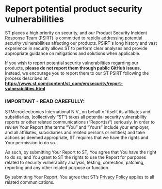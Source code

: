 # Report potential product security vulnerabilities

ST places a high priority on security, and our Product Security Incident Response Team (PSIRT) is committed to rapidly addressing potential security vulnerabilities affecting our products. PSIRT's long history and vast experience in security allows ST to perform clear analyses and provide appropriate guidance on mitigations and solutions when applicable.

If you wish to report potential security vulnerabilities regarding our products, **please do not report them through public GitHub issues.** Instead, we encourage you to report them to our ST PSIRT following the process described at: **https://www.st.com/content/st_com/en/security/report-vulnerabilities.html**



### IMPORTANT - READ CAREFULLY:

STMicroelectronics International N.V., on behalf of itself, its affiliates and subsidiaries, (collectively “ST”) takes all potential security vulnerability reports or other related communications (“Report(s)”) seriously. In order to review Your Report (the terms “You” and “Yours” include your employer, and all affiliates, subsidiaries and related persons or entities) and take actions as deemed appropriate, ST requires that we have the rights and Your permission to do so.

As such, by submitting Your Report to ST, You agree that You have the right to do so, and You grant to ST the rights to use the Report for purposes related to security vulnerability analysis, testing, correction, patching, reporting and any other related purpose or function.

By submitting Your Report, You agree that ST’s [Privacy Policy](https://www.st.com/content/st_com/en/common/privacy-portal.html) applies to all related communications.